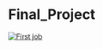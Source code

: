 # Final_Project
[![First job](https://github.com/yiyingl4/Final_Project/actions/workflows/my-workflow.yaml/badge.svg)](https://github.com/yiyingl4/Final_Project/actions/workflows/my-workflow.yaml)